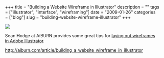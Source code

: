 +++
title = "Building a Website Wireframe in Illustrator"
description = ""
tags = ["illustrator", "interface", "wireframing"]
date = "2009-01-26"
categories = ["blog"]
slug = "building-website-wireframe-illustrator"
+++



  <div class="notebook-screenshot"><a href="http://aiburn.com/article/building_a_website_wireframe_in_illustrator"><img src="/media/bluga/wt497db8527183c.jpg"/></a></div><p>Sean Hodge at AiBURN provides some great tips for <a href="http://aiburn.com/article/building_a_website_wireframe_in_illustrator">laying out wireframes in Adobe Illustrator</a>.</p>
    
  <a href="http://aiburn.com/article/building_a_website_wireframe_in_illustrator">http://aiburn.com/article/building_a_website_wireframe_in_illustrator</a>
